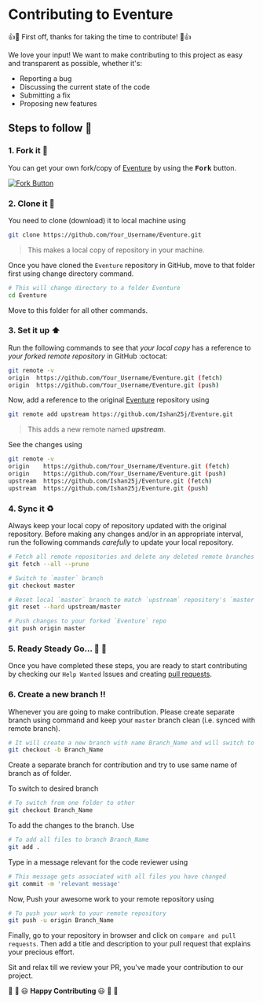 # Contributing to Eventure

:+1::tada: First off, thanks for taking the time to contribute! :tada::+1:

We love your input! We want to make contributing to this project as easy and transparent as possible, whether it's:

- Reporting a bug
- Discussing the current state of the code
- Submitting a fix
- Proposing new features

## Steps to follow :scroll:

### 1. Fork it :fork_and_knife:

You can get your own fork/copy of [Eventure](https://github.com/Ishan25j/Eventure) by using the <kbd><b>Fork</b></kbd></a> button.

[![Fork Button](https://help.github.com/assets/images/help/repository/fork_button.jpg)](https://github.com/Ishan25j/Eventure)

### 2. Clone it :busts_in_silhouette:

You need to clone (download) it to local machine using

```sh
git clone https://github.com/Your_Username/Eventure.git
```

> This makes a local copy of repository in your machine.

Once you have cloned the `Eventure` repository in GitHub, move to that folder first using change directory command.

```sh
# This will change directory to a folder Eventure
cd Eventure
```

Move to this folder for all other commands.

### 3. Set it up :arrow_up:

Run the following commands to see that _your local copy_ has a reference to _your forked remote repository_ in GitHub :octocat:

```sh
git remote -v
origin  https://github.com/Your_Username/Eventure.git (fetch)
origin  https://github.com/Your_Username/Eventure.git (push)
```

Now, add a reference to the original [Eventure](https://github.com/Ishan25j/Eventure) repository using

```sh
git remote add upstream https://github.com/Ishan25j/Eventure.git
```

> This adds a new remote named **_upstream_**.

See the changes using

```sh
git remote -v
origin    https://github.com/Your_Username/Eventure.git (fetch)
origin    https://github.com/Your_Username/Eventure.git (push)
upstream  https://github.com/Ishan25j/Eventure.git (fetch)
upstream  https://github.com/Ishan25j/Eventure.git (push)
```

### 4. Sync it :recycle:

Always keep your local copy of repository updated with the original repository.
Before making any changes and/or in an appropriate interval, run the following commands _carefully_ to update your local repository.

```sh
# Fetch all remote repositories and delete any deleted remote branches
git fetch --all --prune

# Switch to `master` branch
git checkout master

# Reset local `master` branch to match `upstream` repository's `master` branch
git reset --hard upstream/master

# Push changes to your forked `Eventure` repo
git push origin master
```

### 5. Ready Steady Go... :turtle: :rabbit2:

Once you have completed these steps, you are ready to start contributing by checking our `Help Wanted` Issues and creating [pull requests](https://github.com/Ishan25j/Eventure/pulls).

### 6. Create a new branch :bangbang:

Whenever you are going to make contribution. Please create separate branch using command and keep your `master` branch clean (i.e. synced with remote branch).

```sh
# It will create a new branch with name Branch_Name and will switch to that branch.
git checkout -b Branch_Name
```

Create a separate branch for contribution and try to use same name of branch as of folder.

To switch to desired branch

```sh
# To switch from one folder to other
git checkout Branch_Name
```

To add the changes to the branch. Use

```sh
# To add all files to branch Branch_Name
git add .
```

Type in a message relevant for the code reviewer using

```sh
# This message gets associated with all files you have changed
git commit -m 'relevant message'
```

Now, Push your awesome work to your remote repository using

```sh
# To push your work to your remote repository
git push -u origin Branch_Name
```

Finally, go to your repository in browser and click on `compare and pull requests`.
Then add a title and description to your pull request that explains your precious effort.

Sit and relax till we review your PR, you've made your contribution to our project.

:tada: :confetti_ball: :smiley: **Happy Contributing** :smiley: :confetti_ball: :tada: